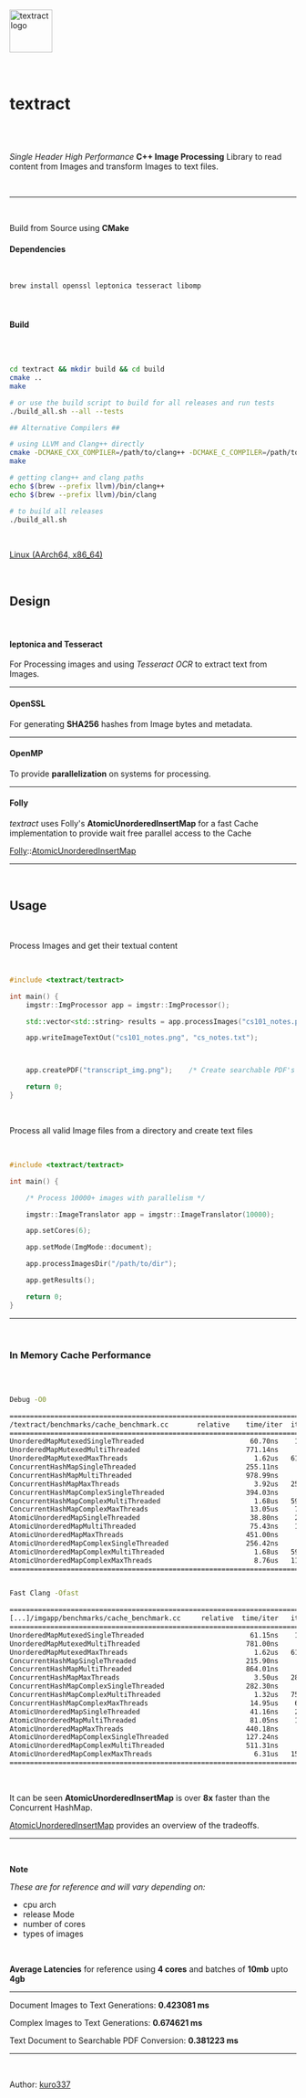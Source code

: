 <br/>
<br/>

<div align="left">
  <img alt="textract logo" height="75px" src="assets/logo.png">
</div>

<br/>
<br/>

# textract

<br/>
<br/>

_Single Header High Performance_ **C++ Image Processing** Library to read content from Images and transform Images to text files.

<br/>

<hr/>

<br/>

Build from Source using **CMake**

#### Dependencies

<br/>

```bash
brew install openssl leptonica tesseract libomp
```

<br/>

#### Build

<br/>

```bash

cd textract && mkdir build && cd build
cmake ..
make

# or use the build script to build for all releases and run tests
./build_all.sh --all --tests

## Alternative Compilers ##

# using LLVM and Clang++ directly
cmake -DCMAKE_CXX_COMPILER=/path/to/clang++ -DCMAKE_C_COMPILER=/path/to/clang ..
make

# getting clang++ and clang paths
echo $(brew --prefix llvm)/bin/clang++
echo $(brew --prefix llvm)/bin/clang

# to build all releases
./build_all.sh

```

<br/>

[Linux (AArch64, x86_64) ](docs/linux.md)

<br/>

## Design

<br/>

#### leptonica and Tesseract

For Processing images and using _Tesseract OCR_ to extract text from Images.

<hr/>

#### OpenSSL

For generating **SHA256** hashes from Image bytes and metadata.

<hr/>

#### OpenMP

To provide **parallelization** on systems for processing.

<hr/>

#### Folly

_textract_ uses Folly's **AtomicUnorderedInsertMap** for a fast Cache implementation to provide wait free parallel access to the Cache

[Folly](https://github.com/facebook/folly)::[AtomicUnorderedInsertMap](https://github.com/facebook/folly/blob/main/folly/AtomicUnorderedMap.h)

<hr>

<br/>

## Usage

<br/>

Process Images and get their textual content

<br/>

```cpp
#include <textract/textract>

int main() {
    imgstr::ImgProcessor app = imgstr::ImgProcessor();

    std::vector<std::string> results = app.processImages("cs101_notes.png","bio.jpeg");

    app.writeImageTextOut("cs101_notes.png", "cs_notes.txt");



    app.createPDF("transcript_img.png");    /* Create searchable PDF's from images */

    return 0;
}

```

<br/>

Process all valid Image files from a directory and create text files

<br/>

```cpp
#include <textract/textract>

int main() {

    /* Process 10000+ images with parallelism */

    imgstr::ImageTranslator app = imgstr::ImageTranslator(10000);

    app.setCores(6);

    app.setMode(ImgMode::document);

    app.processImagesDir("/path/to/dir");

    app.getResults();

    return 0;
}

```

<hr>

<br/>

### In Memory Cache Performance

<br/>

```bash

Debug -O0

============================================================================
/textract/benchmarks/cache_benchmark.cc       relative    time/iter  iters/s
============================================================================
UnorderedMapMutexedSingleThreaded                          60.70ns    16.48M
UnorderedMapMutexedMultiThreaded                          771.14ns     1.30M
UnorderedMapMutexedMaxThreads                               1.62us   618.92K
ConcurrentHashMapSingleThreaded                           255.11ns     3.92M
ConcurrentHashMapMultiThreaded                            978.99ns     1.02M
ConcurrentHashMapMaxThreads                                 3.92us   254.82K
ConcurrentHashMapComplexSingleThreaded                    394.03ns     2.54M
ConcurrentHashMapComplexMultiThreaded                       1.68us   595.64K
ConcurrentHashMapComplexMaxThreads                         13.05us    76.62K
AtomicUnorderedMapSingleThreaded                           38.80ns    25.77M
AtomicUnorderedMapMultiThreaded                            75.43ns    13.26M
AtomicUnorderedMapMaxThreads                              451.00ns     2.22M
AtomicUnorderedMapComplexSingleThreaded                   256.42ns     3.90M
AtomicUnorderedMapComplexMultiThreaded                      1.68us   593.57K
AtomicUnorderedMapComplexMaxThreads                         8.76us   114.17K
============================================================================


Fast Clang -Ofast

============================================================================
[...]/imgapp/benchmarks/cache_benchmark.cc     relative  time/iter   iters/s
============================================================================
UnorderedMapMutexedSingleThreaded                          61.15ns    16.35M
UnorderedMapMutexedMultiThreaded                          781.00ns     1.28M
UnorderedMapMutexedMaxThreads                               1.62us   616.71K
ConcurrentHashMapSingleThreaded                           215.90ns     4.63M
ConcurrentHashMapMultiThreaded                            864.01ns     1.16M
ConcurrentHashMapMaxThreads                                 3.50us   285.73K
ConcurrentHashMapComplexSingleThreaded                    282.30ns     3.54M
ConcurrentHashMapComplexMultiThreaded                       1.32us   757.35K
ConcurrentHashMapComplexMaxThreads                         14.95us    66.90K
AtomicUnorderedMapSingleThreaded                           41.16ns    24.30M
AtomicUnorderedMapMultiThreaded                            81.05ns    12.34M
AtomicUnorderedMapMaxThreads                              440.18ns     2.27M
AtomicUnorderedMapComplexSingleThreaded                   127.24ns     7.86M
AtomicUnorderedMapComplexMultiThreaded                    511.31ns     1.96M
AtomicUnorderedMapComplexMaxThreads                         6.31us   158.55K
============================================================================

```

<br/>

It can be seen **AtomicUnorderedInsertMap** is over **8x** faster than the Concurrent HashMap.

[AtomicUnorderedInsertMap](https://github.com/facebook/folly/blob/main/folly/AtomicUnorderedMap.h) provides an overview of the tradeoffs.

<hr>

<br/>

**Note**

_These are for reference and will vary depending on:_

- cpu arch
- release Mode
- number of cores
- types of images

<br/>

**Average Latencies** for reference using **4 cores** and batches of **10mb** upto **4gb**

<hr>

Document Images to Text Generations: **0.423081 ms**

Complex Images to Text Generations: **0.674621 ms**

Text Document to Searchable PDF Conversion: **0.381223 ms**

<hr>

<br/>

Author: [kuro337](https://github.com/kuro337)
